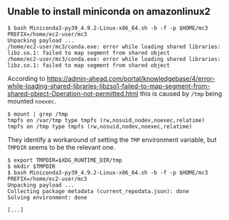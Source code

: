 ## Unable to install miniconda on amazonlinux2

```console
$ bash Miniconda3-py39_4.9.2-Linux-x86_64.sh -b -f -p $HOME/mc3
PREFIX=/home/ec2-user/mc3
Unpacking payload ...
/home/ec2-user/mc3/conda.exe: error while loading shared libraries: libz.so.1: failed to map segment from shared object
/home/ec2-user/mc3/conda.exe: error while loading shared libraries: libz.so.1: failed to map segment from shared object
```

According to https://admin-ahead.com/portal/knowledgebase/4/error-while-loading-shared-libraries-libzso1-failed-to-map-segment-from-shared-object-Operation-not-permitted.html this is caused by `/tmp` being mounted `noexec`.

```console
$ mount | grep /tmp
tmpfs on /var/tmp type tmpfs (rw,nosuid,nodev,noexec,relatime)
tmpfs on /tmp type tmpfs (rw,nosuid,nodev,noexec,relatime)
```

They identify a workaround of setting the `TMP` environment variable, but `TMPDIR` seems to be the relevant one.

```console
$ export TMPDIR=$XDG_RUNTIME_DIR/tmp
$ mkdir $TMPDIR
$ bash Miniconda3-py39_4.9.2-Linux-x86_64.sh -b -f -p $HOME/mc3
PREFIX=/home/ec2-user/mc3
Unpacking payload ...
Collecting package metadata (current_repodata.json): done
Solving environment: done

[...]
```
